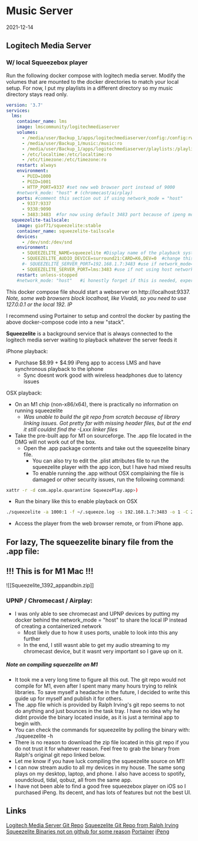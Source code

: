 # Music Server
2021-12-14

## Logitech Media Server
### W/ local Squeezebox player

Run the following docker compose with logitech media server. 
Modify the volumes that are mounted to the docker directories to match your local setup.  For now, I put my playlists in a different directory so my music directory stays read only.

```yaml
version: '3.7'
services:
  lms:
    container_name: lms
    image: lmscommunity/logitechmediaserver
    volumes:
      - /media/user/Backup_1/apps/logitechmediaserver/config:/config:rw
      - /media/user/Backup_1/music:/music:ro
      - /media/user/Backup_1/apps/logitechmediaserver/playlists:/playlist:rw
      - /etc/localtime:/etc/localtime:ro
      - /etc/timezone:/etc/timezone:ro
    restart: always
    environment:
      - PUID=1000
      - PGID=1001
      - HTTP_PORT=9337 #set new web browser port instead of 9000
    #network_mode: "host" # (chromecast/airplay)
    ports: #comment this section out if using network_mode = "host"
      - 9337:9337
      - 9338:9090
      - 3483:3483  #for now using default 3483 port because of ipeng mobile app compatibility questions
  squeezelite-tailscale:
    image: giof71/squeezelite:stable
    container_name: squeezelite-tailscale
    devices:
      - /dev/snd:/dev/snd
    environment:
      - SQUEEZELITE_NAME=squeezelite #Display name of the playback system listed in the webUI
      - SQUEEZELITE_AUDIO_DEVICE=surround21:CARD=K6,DEV=0  #change this to your specific audio card.  The squeezelite docker log will list your audio devices on startup if you arent sure of the formatting.  The above is a format for a Native Instruments Komplete 6 USB audio device on Ubuntu.
      #- SQUEEZELITE_SERVER_PORT=192.168.1.7:3483 #use if network_mode=host (for chromecast/airplay support)
      - SQUEEZELITE_SERVER_PORT=lms:3483 #use if not using host network mode
    restart: unless-stopped
    #network_mode: "host"   #i honestly forget if this is needed, experiment
```

This docker compose file should start a webserver on http://localhost:9337.  *Note, some web browsers block localhost, like Vivaldi, so you need to use 127.0.0.1 or the local 192. IP*

I recommend using Portainer to setup and control the docker by pasting the above docker-compose code into a new "stack".

**Squeezelite** is a background service that is always connected to the logitech media server waiting to playback whatever the server feeds it

iPhone playback:
- Purchase $8.99 + $4.99 iPeng app to access LMS and have synchronous playback to the iphone
	- Sync doesnt work good with wireless headphones due to latency issues

OSX playback:
- On an M1 chip (non-x86/x64), there is practically no information on running squeezelite
	- *Was unable to build the git repo from scratch because of library linking issues.  Got pretty far with missing header files, but at the end it still couldnt find the -Lxxx linker files*
- Take the pre-built app for M1 on sourceforge.  The .app file located in the DMG will not work out of the box.
	- Open the .app package contents and take out the squeezelite binary file.
		- You can also try to edit the .plist attributes file to run the squeezelite player with the app icon, but I have had mixed results
		- To enable running the .app without OSX complaining the file is damaged or other security issues, run the following command:
```bash 
xattr -r -d com.apple.quarantine SqueezePlay.app>)
``` 

- Run the binary like this to enable playback on OSX
```bash
./squeezelite -a 1000:1 -f ~/.squeeze.log -s 192.168.1.7:3483 -o 1 -C 2 -D 500 -n MBA
```

- Access the player from the web browser remote, or from iPhone app.

## For lazy, The squeezelite binary file from the .app file:
## !!! This is for M1 Mac !!!
![[Squeezelite_1392_appandbin.zip]]

### UPNP / Chromecast / Airplay:
- I was only able to see chromecast and UPNP devices by putting my docker behind the network_mode = "host" to share the local IP instead of creating a containerized network
	- Most likely due to how it uses ports, unable to look into this any further
	- In the end, I still wasnt able to get my audio streaming to my chromecast device, but it wasnt very important so I gave up on it.

##### Note on compiling squeezelite on M1
- It took me a very long time to figure all this out.  The git repo would not compile for M1, even after I spent many many hours trying to relink libraries.  To save myself a headache in the future, I decided to write this guide up for myself and publish it for others.
- The .app file which is provided by Ralph Irving's git repo seems to not do anything and just bounces in the task tray.  I have no idea why he didnt provide the binary located inside, as it is just a terminal app to begin with.
- You can check the commands for squeezelite by polling the binary with:  ./squeezelite -h
- There is no reason to download the zip file located in this git repo if you do not trust it for whatever reason.  Feel free to grab the binary from Ralph's original git repo linked below.
- Let me know if you have luck compiling the squeezelite source on M1!
- I can now stream audio to all my devices in my house.  The same song plays on my desktop, laptop, and phone.  I also have access to spotify, soundcloud, tidal, qobuz, all from the same app.
- I have not been able to find a good free squeezebox player on iOS so I purchased iPeng.  Its decent, and has lots of features but not the best UI.

## Links
[Logitech Media Server Git Repo](https://github.com/Logitech/slimserver)
[Squeezelite Git Repo from Ralph Irving](https://github.com/ralph-irving/squeezelite)
[Squeezelite Binaries not on github for some reason](https://sourceforge.net/projects/lmsclients/files/squeezelite/)
[Portainer](https://github.com/portainer/portainer/)
[iPeng](http://penguinlovesmusic.de/ipeng-8/)


